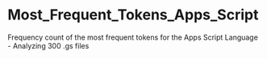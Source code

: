 # Most_Frequent_Tokens_Apps_Script
Frequency count of the most frequent tokens for the Apps Script Language - Analyzing 300 .gs files
